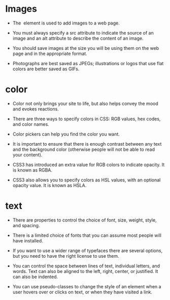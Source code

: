 # Images

* The <img> element is used to add images to a
web page.

* You must always specify a src attribute to indicate the
source of an image and an alt attribute to describe the
content of an image.

* You should save images at the size you will be using
them on the web page and in the appropriate format.

* Photographs are best saved as JPEGs; illustrations or
logos that use flat colors are better saved as GIFs.

# color

* Color not only brings your site to life, but also helps
convey the mood and evokes reactions.

* There are three ways to specify colors in CSS:
RGB values, hex codes, and color names.

* Color pickers can help you find the color you want.

* It is important to ensure that there is enough contrast
between any text and the background color (otherwise
people will not be able to read your content).

* CSS3 has introduced an extra value for RGB colors to
indicate opacity. It is known as RGBA.

* CSS3 also allows you to specify colors as HSL values,
with an optional opacity value. It is known as HSLA.

# text 

* There are properties to control the choice of font, size,
weight, style, and spacing.

* There is a limited choice of fonts that you can assume
most people will have installed.

* If you want to use a wider range of typefaces there are
several options, but you need to have the right license
to use them.

* You can control the space between lines of text,
individual letters, and words. Text can also be aligned
to the left, right, center, or justified. It can also be
indented.

* You can use pseudo-classes to change the style of an
element when a user hovers over or clicks on text, or
when they have visited a link.